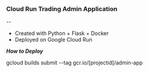 ### Cloud Run Trading Admin Application
--
 - Created with Python + Flask + Docker 
 - Deployed on Google Cloud Run


***How to Deploy***

gcloud builds submit --tag gcr.io/[projectid]/admin-app
